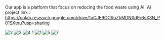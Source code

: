 Our app is a platform that focus on reducing the food waste using AI.
Ai project link : https://colab.research.google.com/drive/1uCJE9OCRqZhMDNXd9r6sX3N_P01SXtnu?usp=sharing

![2](https://user-images.githubusercontent.com/55881180/144746082-53ec3cc0-bafc-40b3-8b49-a0f52634c2a2.png)
![3](https://user-images.githubusercontent.com/55881180/144746087-f3743585-0930-4011-a370-18bf551d3524.png)
![4 1](https://user-images.githubusercontent.com/55881180/144746098-b5bb046e-90c1-47a3-87ea-d2a037051b83.png)
![1](https://user-images.githubusercontent.com/55881180/144746092-48623f12-ddac-4efb-8146-09c4d371c062.png)
![5](https://user-images.githubusercontent.com/55881180/144746106-2a1a3f71-0b0b-4ed4-9783-650551faa11e.png)
![7](https://user-images.githubusercontent.com/55881180/144746108-0b3f0c5d-7d39-4e6a-9f89-cfeac5b97e3d.png)

